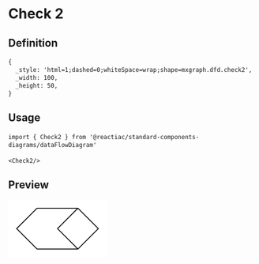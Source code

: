 # Check 2

## Definition

```
{
  _style: 'html=1;dashed=0;whiteSpace=wrap;shape=mxgraph.dfd.check2',
  _width: 100,
  _height: 50,
}
```

## Usage

```
import { Check2 } from '@reactiac/standard-components-diagrams/dataFlowDiagram'

<Check2/>
```

## Preview

<img src="./check-2.png" width="200"/>
